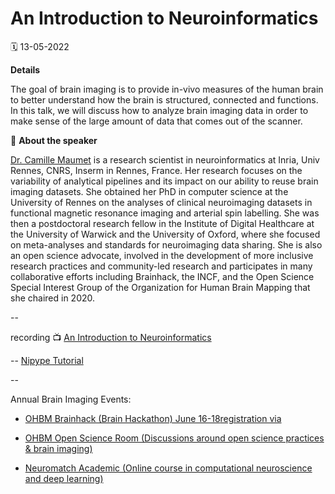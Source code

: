 # An Introduction to Neuroinformatics

🗓 13-05-2022

**Details**

The goal of brain imaging is to provide in-vivo measures of the human brain to better understand how the brain is structured, connected and functions. 
In this talk, we will discuss how to analyze brain imaging data in order to make sense of the large amount of data that comes out of the scanner.

👤 **About the speaker**

[Dr. Camille Maumet](https://twitter.com/cmaumet) is a research scientist in neuroinformatics at Inria, Univ Rennes, CNRS, Inserm in Rennes, France. 
Her research focuses on the variability of analytical pipelines and its impact on our ability to reuse brain imaging datasets. 
She obtained her PhD in computer science at the University of Rennes on the analyses of clinical neuroimaging datasets in functional magnetic resonance imaging and 
arterial spin labelling. She was then a postdoctoral research fellow in the Institute of Digital Healthcare at the University of Warwick and the University of Oxford, 
where she focused on meta-analyses and standards for neuroimaging data sharing. She is also an open science advocate, 
involved in the development of more inclusive research practices and community-led research and participates in many collaborative efforts including Brainhack, 
the INCF, and the Open Science Special Interest Group of the Organization for Human Brain Mapping that she chaired in 2020.

--

recording 📺 [An Introduction to Neuroinformatics](https://www.youtube.com/watch?v=R1bQVK303Ww&t=10s)

--
[Nipype Tutorial](https://miykael.github.io/nipype_tutorial/)

--

Annual Brain Imaging Events:

- [OHBM Brainhack (Brain Hackathon) June 16-18](https://ohbm.github.io/hackathon2022/)[registration via](https://www.humanbrainmapping.org/i4a/ams/meetings/index.cfm?controller=meetings&action=startRegistration&conferenceID=142&reginit=1&pageID=4073 )

- [OHBM Open Science Room (Discussions around open science practices & brain imaging)](https://ohbm.github.io/osr2022/)

- [Neuromatch Academic (Online course in computational neuroscience and deep learning)](https://neuromatch.io/)
